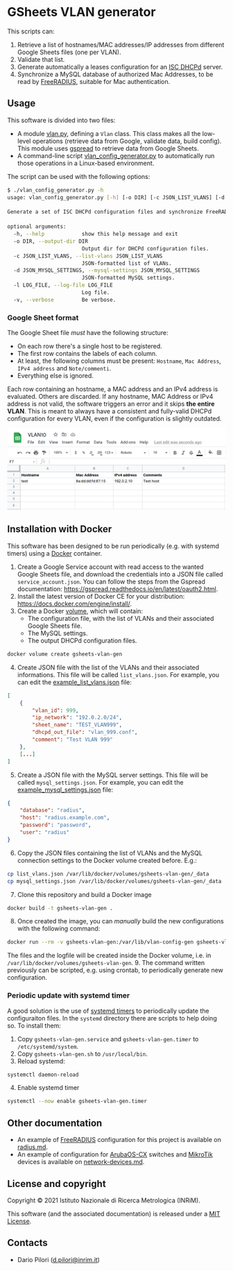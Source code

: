 # GSheets VLAN generator

This scripts can:
1. Retrieve a list of hostnames/MAC addresses/IP addresses from different Google Sheets files (one per VLAN).
2. Validate that list.
3. Generate automatically a leases configuration for an [ISC DHCPd](https://www.isc.org/dhcp/) server.
4. Synchronize a MySQL database of authorized Mac Addresses, to be read by [FreeRADIUS](https://freeradius.org/), suitable for Mac authentication.

## Usage

This software is divided into two files:
- A module [vlan.py](vlan.py), defining a `Vlan` class. This class makes all the low-level operations (retrieve data from Google, validate data, build config).
  This module uses [gspread](https://pypi.org/project/gspread/) to retrieve data from Google Sheets.
- A command-line script [vlan_config_generator.py](vlan_config_generator.py) to automatically run those operations in a Linux-based environment.

The script can be used with the following options:
```bash
$ ./vlan_config_generator.py -h
usage: vlan_config_generator.py [-h] [-o DIR] [-c JSON_LIST_VLANS] [-d JSON_MYSQL_SETTINGS] [-l LOG_FILE] [-v]

Generate a set of ISC DHCPd configuration files and synchronize FreeRADIUS from Google Sheets files.

optional arguments:
  -h, --help            show this help message and exit
  -o DIR, --output-dir DIR
                        Output dir for DHCPd configuration files.
  -c JSON_LIST_VLANS, --list-vlans JSON_LIST_VLANS
                        JSON-formatted list of VLANs.
  -d JSON_MYSQL_SETTINGS, --mysql-settings JSON_MYSQL_SETTINGS
                        JSON-formatted MySQL settings.
  -l LOG_FILE, --log-file LOG_FILE
                        Log file.
  -v, --verbose         Be verbose.
```

### Google Sheet format
The Google Sheet file *must* have the following structure:
- On each row there's a single host to be registered.
- The first row contains the labels of each column.
- At least, the following columns must be present: `Hostname`, `Mac Address`, `IPv4 address` and `Note/commenti`.
- Everything else is ignored.

Each row containing an hostname, a MAC address and an IPv4 address is evaluated. Others are discarded.
If any hostname, MAC Address or IPv4 address is not valid, the software triggers an error and it
skips **the entire VLAN**. This is meant to always have a consistent and fully-valid DHCPd configuration for every VLAN,
even if the configuration is slightly outdated.

![Example VLAN](./img/gsheet-vlan.png)

## Installation with Docker
This software has been designed to be run periodically (e.g. with systemd timers) using a [Docker](https://www.docker.com/) container.

1. Create a Google Service account with read access to the wanted Google Sheets file, and download the credentials into a JSON
   file called `service_account.json`. You can follow the steps from the Gspread documentation: https://gspread.readthedocs.io/en/latest/oauth2.html.
2. Install the latest version of Docker CE for your distribution: https://docs.docker.com/engine/install/.
3. Create a Docker [volume](https://docs.docker.com/storage/volumes/), which will contain:
   - The configuration file, with the list of VLANs and their associated Google Sheets file.
   - The MySQL settings.
   - The output DHCPd configuration files.
```bash
docker volume create gsheets-vlan-gen   
```
4. Create JSON file with the list of the VLANs and their associated informations. This file will be called `list_vlans.json`. For example, you can edit the [example_list_vlans.json](example_list_vlans.json) file:
```json
[
    {
        "vlan_id": 999,
        "ip_network": "192.0.2.0/24",
        "sheet_name": "TEST_VLAN999",
        "dhcpd_out_file": "vlan_999.conf",
        "comment": "Test VLAN 999"    
    },
    [...]
]
```
5. Create a JSON file with the MySQL server settings. This file will be called `mysql_settings.json`. For example, you can edit the [example_mysql_settings.json](example_mysql_settings.json) file:
```json
{
    "database": "radius",
    "host": "radius.example.com",
    "password": "password",
    "user": "radius"
}
```
6. Copy the JSON files containing the list of VLANs and the MySQL connection settings to the Docker volume created before. E.g.:
```bash
cp list_vlans.json /var/lib/docker/volumes/gsheets-vlan-gen/_data
cp mysql_settings.json /var/lib/docker/volumes/gsheets-vlan-gen/_data
```
7. Clone this repository and build a Docker image
```bash
docker build -t gsheets-vlan-gen .
```
8. Once created the image, you can *manually* build the new configurations with the following command:
```bash
docker run --rm -v gsheets-vlan-gen:/var/lib/vlan-config-gen gsheets-vlan-gen
```
  The files and the logfile will be created inside the Docker volume, i.e. in `/var/lib/docker/volumes/gsheets-vlan-gen`.
9. The command written previously can be scripted, e.g. using crontab, to periodically generate new configuration.

### Periodic update with systemd timer
A good solution is the use of [systemd timers](https://wiki.archlinux.org/index.php/Systemd/Timers) to periodically
update the configuraiton files. In the `systemd` directory there are scripts to help doing so. To install them:
1. Copy `gsheets-vlan-gen.service` and `gsheets-vlan-gen.timer` to `/etc/systemd/system`.
2. Copy `gsheets-vlan-gen.sh` to `/usr/local/bin`.
3. Reload systemd:
```bash
systemctl daemon-reload
```
4. Enable systemd timer
```bash
systemctl --now enable gsheets-vlan-gen.timer
```

## Other documentation
- An example of [FreeRADIUS](https://freeradius.org/) configuration for this project is available on [radius.md](docs/radius.md).
- An example of configuration for [ArubaOS-CX](https://www.arubanetworks.com/products/switches/) switches and
  [MikroTik](https://mikrotik.com/) devices is available on [network-devices.md](docs/network-devices.md).

## License and copyright
Copyright &copy; 2021 Istituto Nazionale di Ricerca Metrologica (INRiM).

This software (and the associated documentation) is released under a [MIT License](https://opensource.org/licenses/MIT).

## Contacts
- Dario Pilori (d.pilori@inrim.it)